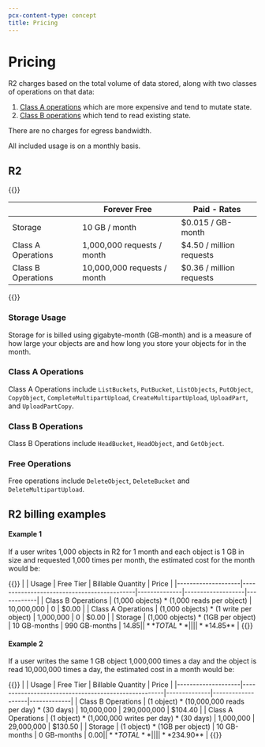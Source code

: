 ```yaml
---
pcx-content-type: concept
title: Pricing
---
```


# Pricing

R2 charges based on the total volume of data stored, along with two classes of operations on that data:

 1. [Class A operations](#class-a-operations) which are more expensive and tend to mutate state. 
 2. [Class B operations](#class-b-operations) which tend to read existing state.
 
 There are no charges for egress bandwidth.

All included usage is on a monthly basis.

## R2

{{<table-wrap>}}

|                    | Forever Free                 | Paid - Rates                       | 
| ------------------ | ---------------------------- | ---------------------------------- |
| Storage            | 10 GB / month                | $0.015 / GB-month                  |
| Class A Operations | 1,000,000 requests / month   | $4.50 / million requests           | 
| Class B Operations | 10,000,000 requests / month  | $0.36 / million requests           | 

{{</table-wrap>}}

### Storage Usage

Storage for is billed using gigabyte-month (GB-month) and is a measure of how large your objects are and how long you store your objects for in the month.

### Class A Operations

Class A Operations include `ListBuckets`, `PutBucket`, `ListObjects`, `PutObject`, `CopyObject`, `CompleteMultipartUpload`, `CreateMultipartUpload`, `UploadPart`, and `UploadPartCopy`.

### Class B Operations

Class B Operations include `HeadBucket`, `HeadObject`, and `GetObject`.

### Free Operations

Free operations include `DeleteObject`, `DeleteBucket` and `DeleteMultipartUpload`.

## R2 billing examples

#### Example 1

If a user writes 1,000 objects in R2 for 1 month and each object is 1 GB in size and requested 1,000 times per month, the estimated cost for the month would be:

{{<table-wrap>}}
|                    | Usage                                      | Free Tier    | Billable Quantity | Price      |
|--------------------|--------------------------------------------|--------------|-------------------|------------|
| Class B Operations | (1,000 objects) * (1,000 reads per object) |   10,000,000 |                 0 |      $0.00 |
| Class A Operations | (1,000 objects) * (1 write per object)     |    1,000,000 |                 0 |      $0.00 |
| Storage            | (1,000 objects) * (1GB per object)         | 10 GB-months |     990 GB-months |     $14.85 |
| **TOTAL**          |                                            |              |                   | **$14.85** |
{{</table-wrap>}}

#### Example 2

If a user writes the same 1 GB object 1,000,000 times a day and the object is read 10,000,000 times a day, the estimated cost in a month would be: 

{{<table-wrap>}}
|                    | Usage                                               | Free Tier    | Billable Quantity | Price       |
|--------------------|-----------------------------------------------------|--------------|-------------------|-------------|
| Class B Operations | (1 object) * (10,000,000 reads per day) * (30 days) |   10,000,000 |       290,000,000 |     $104.40 |
| Class A Operations | (1 object) * (1,000,000 writes per day) * (30 days) |    1,000,000 |        29,000,000 |     $130.50 |
| Storage            | (1 object) * (1GB per object)                       | 10 GB-months |       0 GB-months |        $0.00 |
| **TOTAL**          |                                                     |              |                   | **$234.90** |
{{</table-wrap>}}
